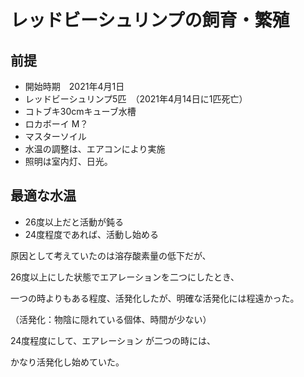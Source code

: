 # レッドビーシュリンプの飼育・繁殖

## 前提

* 開始時期　2021年4月1日
* レッドビーシュリンプ5匹　（2021年4月14日に1匹死亡）
* コトブキ30cmキューブ水槽
* ロカボーイ M？
* マスターソイル
* 水温の調整は、エアコンにより実施
* 照明は室内灯、日光。

## 最適な水温
* 26度以上だと活動が鈍る
* 24度程度であれば、活動し始める

原因として考えていたのは溶存酸素量の低下だが、

26度以上にした状態でエアレーションを二つにしたとき、

一つの時よりもある程度、活発化したが、明確な活発化には程遠かった。

（活発化：物陰に隠れている個体、時間が少ない）

24度程度にして、エアレーション が二つの時には、

かなり活発化し始めていた。
